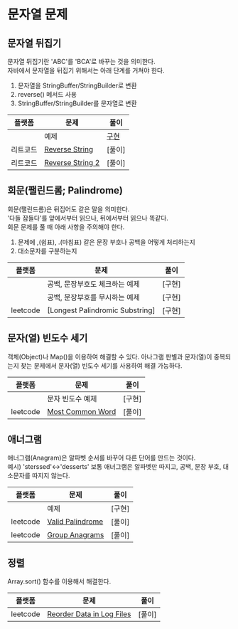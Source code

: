 # 문자열 문제

## 문자열 뒤집기

문자열 뒤집기란 'ABC'를 'BCA'로 바꾸는 것을 의미한다.
<br>
자바에서 문자열을 뒤집기 위해서는 아래 단계를 거쳐야 한다.

1. 문자열을 StringBuffer/StringBuilder로 변환
2. reverse() 메서드 사용
3. StringBuffer/StringBuilder를 문자열로 변환

| 플랫폼   | 문제                                                                             | 풀이                         |
| -------- | -------------------------------------------------------------------------------- |----------------------------|
|          | 예제                                                                             | [구현](./ReverseString.java) |
| 리트코드 | [Reverse String](https://leetcode.com/problems/reverse-string/description/)      | [풀이]                       |
| 리트코드 | [Reverse String 2](https://leetcode.com/problems/reverse-string-ii/description/) | [풀이]                       |

## 회문(팰린드롬; Palindrome)

회문(팰린드롬)은 뒤집어도 같은 말을 의미한다.
<br>
'다들 잠들다'를 앞에서부터 읽으나, 뒤에서부터 읽으나 똑같다.
<br>
회문 문제를 풀 때 아래 사항을 주의해야 한다.

1. 문제에 ,(쉼표), .(마침표) 같은 문장 부호나 공백을 어떻게 처리하는지
2. 대소문자를 구분하는지

| 플랫폼 | 문제                           | 풀이                              |
| ------ | ------------------------------ |---------------------------------|
|        | 공백, 문장부호도 체크하는 예제 | [구현] |
|        | 공백, 문장부호를 무시하는 예제 | [구현] |
| leetcode | [Longest Palindromic Substring] | [구현]            |

## 문자(열) 빈도수 세기

객체(Object)나 Map()을 이용하여 해결할 수 있다.
아나그램 판별과 문자(열)이 중복되는지 찾는 문제에서 문자(열) 빈도수 세기를 사용하여 해결 가능하다.

| 플랫폼 | 문제             | 풀이                     |
| ------ | ---------------- |------------------------|
|        | 문자 빈도수 예제 | [구현]  |
| leetcode | [Most Common Word](https://leetcode.com/problems/most-common-word/description/) | [풀이] |

## 애너그램

애너그램(Anagram)은 알파벳 순서를 바꾸어 다른 단어를 만드는 것이다.
<br>예시) 'sterssed'<->'desserts'
보통 애너그램은 알파벳만 따지고, 공백, 문장 부호, 대소문자를 따지지 않는다.

| 플랫폼   | 문제                                                                            | 풀이                      |
| -------- | -------------------------------------------------------- | ------------------------- |
|          | 예제                                                                            | [구현]      |
| leetcode | [Valid Palindrome](https://leetcode.com/problems/valid-palindrome/description/) | [풀이] |
| leetcode | [Group Anagrams](https://leetcode.com/problems/group-anagrams/) | [풀이] |

## 정렬

Array.sort() 함수를 이용해서 해결한다.

| 플랫폼 | 문제 | 풀이                     |
| --- | --- |------------------------|
| leetcode | [Reorder Data in Log Files](https://leetcode.com/problems/reorder-data-in-log-files/description/) | [풀이] |
